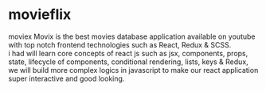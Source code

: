 # movieflix
moviex
Movix is the best movies database application available on youtube with top notch frontend technologies such as React, Redux & SCSS. <br> i had  will learn core concepts of react js such as jsx, components, props, state,  lifecycle of components, conditional rendering, lists, keys & Redux,<br> we will build more complex logics in javascript to make our react application super interactive and good looking.
